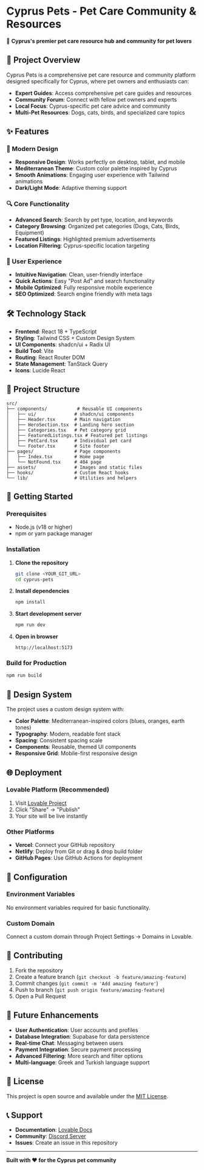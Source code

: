 # Cyprus Pets - Pet Care Community & Resources

🐾 **Cyprus's premier pet care resource hub and community for pet lovers**

## 🌟 Project Overview

Cyprus Pets is a comprehensive pet care resource and community platform designed specifically for Cyprus, where pet owners and enthusiasts can:

- **Expert Guides**: Access comprehensive pet care guides and resources
- **Community Forum**: Connect with fellow pet owners and experts
- **Local Focus**: Cyprus-specific pet care advice and community
- **Multi-Pet Resources**: Dogs, cats, birds, and specialized care topics

## ✨ Features

### 🎨 Modern Design
- **Responsive Design**: Works perfectly on desktop, tablet, and mobile
- **Mediterranean Theme**: Custom color palette inspired by Cyprus
- **Smooth Animations**: Engaging user experience with Tailwind animations
- **Dark/Light Mode**: Adaptive theming support

### 🔍 Core Functionality
- **Advanced Search**: Search by pet type, location, and keywords
- **Category Browsing**: Organized pet categories (Dogs, Cats, Birds, Equipment)
- **Featured Listings**: Highlighted premium advertisements
- **Location Filtering**: Cyprus-specific location targeting

### 📱 User Experience
- **Intuitive Navigation**: Clean, user-friendly interface
- **Quick Actions**: Easy "Post Ad" and search functionality
- **Mobile Optimized**: Fully responsive mobile experience
- **SEO Optimized**: Search engine friendly with meta tags

## 🛠️ Technology Stack

- **Frontend**: React 18 + TypeScript
- **Styling**: Tailwind CSS + Custom Design System
- **UI Components**: shadcn/ui + Radix UI
- **Build Tool**: Vite
- **Routing**: React Router DOM
- **State Management**: TanStack Query
- **Icons**: Lucide React

## 📁 Project Structure

```
src/
├── components/           # Reusable UI components
│   ├── ui/              # shadcn/ui components
│   ├── Header.tsx       # Main navigation
│   ├── HeroSection.tsx  # Landing hero section
│   ├── Categories.tsx   # Pet category grid
│   ├── FeaturedListings.tsx # Featured pet listings
│   ├── PetCard.tsx      # Individual pet card
│   └── Footer.tsx       # Site footer
├── pages/               # Page components
│   ├── Index.tsx        # Home page
│   └── NotFound.tsx     # 404 page
├── assets/              # Images and static files
├── hooks/               # Custom React hooks
└── lib/                 # Utilities and helpers
```

## 🚀 Getting Started

### Prerequisites
- Node.js (v18 or higher)
- npm or yarn package manager

### Installation

1. **Clone the repository**
   ```bash
   git clone <YOUR_GIT_URL>
   cd cyprus-pets
   ```

2. **Install dependencies**
   ```bash
   npm install
   ```

3. **Start development server**
   ```bash
   npm run dev
   ```

4. **Open in browser**
   ```
   http://localhost:5173
   ```

### Build for Production

```bash
npm run build
```

## 🎨 Design System

The project uses a custom design system with:

- **Color Palette**: Mediterranean-inspired colors (blues, oranges, earth tones)
- **Typography**: Modern, readable font stack
- **Spacing**: Consistent spacing scale
- **Components**: Reusable, themed UI components
- **Responsive Grid**: Mobile-first responsive design

## 🌐 Deployment

### Lovable Platform (Recommended)
1. Visit [Lovable Project](https://lovable.dev/projects/929eb6dd-c881-44a7-be29-f8d1006cb094)
2. Click "Share" → "Publish"
3. Your site will be live instantly

### Other Platforms
- **Vercel**: Connect your GitHub repository
- **Netlify**: Deploy from Git or drag & drop build folder
- **GitHub Pages**: Use GitHub Actions for deployment

## 🔧 Configuration

### Environment Variables
No environment variables required for basic functionality.

### Custom Domain
Connect a custom domain through Project Settings → Domains in Lovable.

## 🤝 Contributing

1. Fork the repository
2. Create a feature branch (`git checkout -b feature/amazing-feature`)
3. Commit changes (`git commit -m 'Add amazing feature'`)
4. Push to branch (`git push origin feature/amazing-feature`)
5. Open a Pull Request

## 📝 Future Enhancements

- **User Authentication**: User accounts and profiles
- **Database Integration**: Supabase for data persistence
- **Real-time Chat**: Messaging between users
- **Payment Integration**: Secure payment processing
- **Advanced Filtering**: More search and filter options
- **Multi-language**: Greek and Turkish language support

## 📄 License

This project is open source and available under the [MIT License](LICENSE).

## 📞 Support

- **Documentation**: [Lovable Docs](https://docs.lovable.dev/)
- **Community**: [Discord Server](https://discord.com/channels/1119885301872070706/1280461670979993613)
- **Issues**: Create an issue in this repository

---

**Built with ❤️ for the Cyprus pet community**
